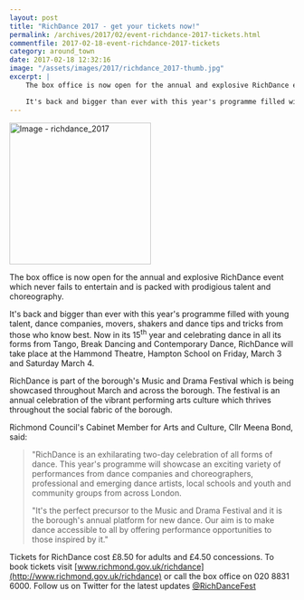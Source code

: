 ```yaml
---
layout: post
title: "RichDance 2017 - get your tickets now!"
permalink: /archives/2017/02/event-richdance-2017-tickets.html
commentfile: 2017-02-18-event-richdance-2017-tickets
category: around_town
date: 2017-02-18 12:32:16
image: "/assets/images/2017/richdance_2017-thumb.jpg"
excerpt: |
    The box office is now open for the annual and explosive RichDance event which never fails to entertain and is packed with prodigious talent and choreography.

    It's back and bigger than ever with this year's programme filled with young talent, dance companies, movers, shakers and dance tips and tricks from those who know best.
---
```


<a href="/assets/images/2017/richdance_2017.jpg" title="Click for a larger image"><img src="/assets/images/2017/richdance_2017-thumb.jpg" width="250" alt="Image - richdance_2017"  class="photo right"/></a>

The box office is now open for the annual and explosive RichDance event which never fails to entertain and is packed with prodigious talent and choreography.

It's back and bigger than ever with this year's programme filled with young talent, dance companies, movers, shakers and dance tips and tricks from those who know best. Now in its 15<sup>th</sup> year and celebrating dance in all its forms from Tango, Break Dancing and Contemporary Dance, RichDance will take place at the Hammond Theatre, Hampton School on Friday, March 3 and Saturday March 4.

RichDance is part of the borough's Music and Drama Festival which is being showcased throughout March and across the borough. The festival is an annual celebration of the vibrant performing arts culture which thrives throughout the social fabric of the borough.

Richmond Council's Cabinet Member for Arts and Culture, Cllr Meena Bond, said:

> "RichDance is an exhilarating two-day celebration of all forms of dance. This year's programme will showcase an exciting variety of performances from dance companies and choreographers, professional and emerging dance artists, local schools and youth and community groups from across London.
> 
> 
>  "It's the perfect precursor to the Music and Drama Festival and it is the borough's annual platform for new dance. Our aim is to make dance accessible to all by offering performance opportunities to those inspired by it."
> 
> 
 Tickets for RichDance cost £8.50 for adults and £4.50 concessions. To book tickets visit [www.richmond.gov.uk/richdance](http://www.richmond.gov.uk/richdance) or call the box office on 020 8831 6000. Follow us on Twitter for the latest updates [@RichDanceFest](http://www.twitter.com/RichDanceFest)
